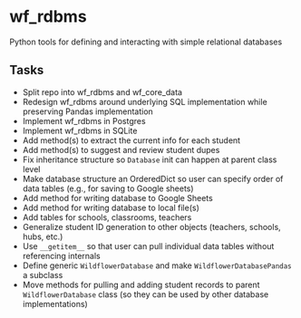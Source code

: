 # wf_rdbms

Python tools for defining and interacting with simple relational databases

## Tasks
* Split repo into wf_rdbms and wf_core_data
* Redesign wf_rdbms around underlying SQL implementation while preserving Pandas implementation
* Implement wf_rdbms in Postgres
* Implement wf_rdbms in SQLite
* Add method(s) to extract the current info for each student
* Add method(s) to suggest and review student dupes
* Fix inheritance structure so `Database` init can happen at parent class level
* Make database structure an OrderedDict so user can specify order of data tables (e.g., for saving to Google sheets)
* Add method for writing database to Google Sheets
* Add method for writing database to local file(s)
* Add tables for schools, classrooms, teachers
* Generalize student ID generation to other objects (teachers, schools, hubs, etc.)
* Use `__getitem__` so that user can pull individual data tables without referencing internals
* Define generic `WildflowerDatabase` and make `WildflowerDatabasePandas` a subclass
* Move methods for pulling and adding student records to parent `WildflowerDatabase` class (so they can be used by other database implementations)
